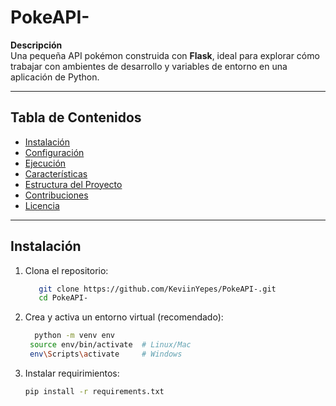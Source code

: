 # PokeAPI-

**Descripción**  
Una pequeña API pokémon construida con **Flask**, ideal para explorar cómo trabajar con ambientes de desarrollo y variables de entorno en una aplicación de Python.

---

## Tabla de Contenidos

- [Instalación](#instalación)  
- [Configuración](#configuración)  
- [Ejecución](#ejecución)  
- [Características](#características)  
- [Estructura del Proyecto](#estructura-del-proyecto)  
- [Contribuciones](#contribuciones)  
- [Licencia](#licencia)

---

## Instalación

1. Clona el repositorio:
   ```bash
      git clone https://github.com/KeviinYepes/PokeAPI-.git
      cd PokeAPI-
   ````
2. Crea y activa un entorno virtual (recomendado):
   ````bash
     python -m venv env
    source env/bin/activate  # Linux/Mac
    env\Scripts\activate     # Windows
   ````
3. Instalar requirimientos:
   ````bash
   pip install -r requirements.txt
   ````
